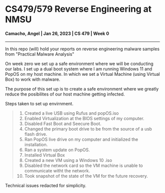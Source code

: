 # CS479/579 Reverse Engineering at NMSU
#### Camacho, Angel | Jan 26, 2023 | CS 479 | Week 0
---

In this repo (will) hold your reports on reverse engineering malware samples from "Practical Malware Analysis"

On week zero we set up a safe environment where we will be conducting our labs. I set up a dual boot system where I am running Windows 11 and PopOS on my host machine. In which we set a Virtual Machine (using Virtual Box) to work with malware.

The purpose of this set up is to create a safe environment where we greatly reduce the posibilites of our host machine getting infected.

Steps taken to set up envirnment.
> 1. Created a live USB using Rufus and popOS.iso
> 2. Enabled Virtualization at the BIOS settings of my computer.
> 3. Disabled Fast Boot and Seecure Boot.
> 4. Changed the primary boot drive to be from the source of a usb flash drive.
> 5. Ran PopOS live drive on my computer and initialized the installation.
> 6. Ran a system update on PopOS.
> 7. Installed Virtual Box
> 8. Created a new VM using a Windows 10 .iso
> 9. Disabled the network card so the VM machine is unable to communicate witht the network.
> 10. Took snapshot of the state of the VM for the future recovery.

Technical issues redacted for simplicity.